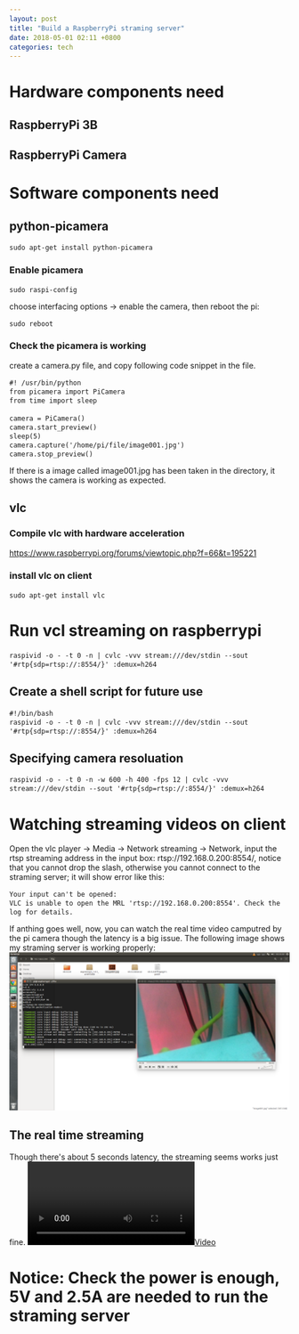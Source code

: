 ```yaml
---
layout: post
title: "Build a RaspberryPi straming server"
date: 2018-05-01 02:11 +0800
categories: tech
---
```


# Hardware components need
## RaspberryPi 3B
## RaspberryPi Camera

# Software components need
## python-picamera
```
sudo apt-get install python-picamera
```
### Enable picamera
```
sudo raspi-config
```
choose interfacing options -> enable the camera, then reboot the pi:
```
sudo reboot
```
### Check the picamera is working
create a camera.py file, and copy following code snippet in the file.
```
#! /usr/bin/python
from picamera import PiCamera
from time import sleep

camera = PiCamera()
camera.start_preview()
sleep(5)
camera.capture('/home/pi/file/image001.jpg')
camera.stop_preview()
```
If there is a image called image001.jpg has been taken in the directory, it shows the
camera is working as expected.

## vlc
### Compile vlc with hardware acceleration
https://www.raspberrypi.org/forums/viewtopic.php?f=66&t=195221
### install vlc on client
```
sudo apt-get install vlc
```
# Run vcl streaming on raspberrypi
```
raspivid -o - -t 0 -n | cvlc -vvv stream:///dev/stdin --sout '#rtp{sdp=rtsp://:8554/}' :demux=h264
```
## Create a shell script for future use
```
#!/bin/bash
raspivid -o - -t 0 -n | cvlc -vvv stream:///dev/stdin --sout '#rtp{sdp=rtsp://:8554/}' :demux=h264
```
## Specifying camera resoluation
```
raspivid -o - -t 0 -n -w 600 -h 400 -fps 12 | cvlc -vvv stream:///dev/stdin --sout '#rtp{sdp=rtsp://:8554/}' :demux=h264
```

# Watching streaming videos on client
Open the vlc player -> Media -> Network streaming -> Network, input the rtsp streaming
address in the input box: rtsp://192.168.0.200:8554/, notice that you cannot drop the slash, otherwise
you cannot connect to the straming server; it will show error like this:
```
Your input can't be opened:
VLC is unable to open the MRL 'rtsp://192.168.0.200:8554'. Check the log for details.
```
If anthing goes well, now, you can watch the real time video camputred by the pi camera though the latency
is a big issue. The following image shows my straming server is working properly:
[![](/assets/images/2018-05-01/in-streaming.png)](/assets/images/2018-05-01/in-streaming.png)

## The real time streaming
Though there's about 5 seconds latency, the streaming seems works just fine.
[![](/assets/videos/2018-05-01/rasp-vlc-streaming-sample.mp4)](/assets/videos/2018-05-01/rasp-vlc-streaming-sample.mp4)

# Notice: Check the power is enough, 5V and 2.5A are needed to run the straming server